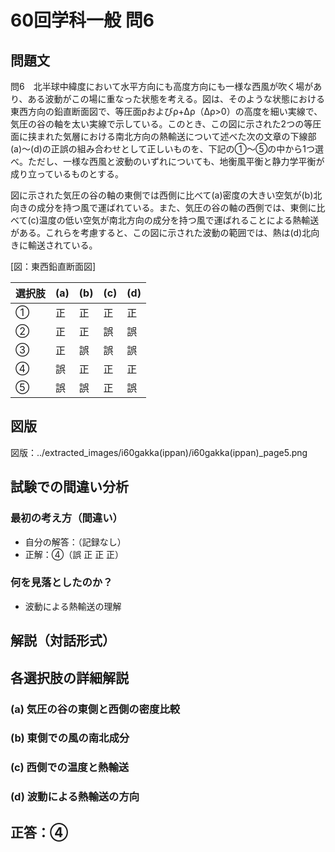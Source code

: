 # 60回学科一般 問6

## 問題文

問6　北半球中緯度において水平方向にも高度方向にも一様な西風が吹く場があり、ある波動がこの場に重なった状態を考える。図は、そのような状態における東西方向の鉛直断面図で、等圧面ρおよびρ+Δρ（Δρ>0）の高度を細い実線で、気圧の谷の軸を太い実線で示している。このとき、この図に示された2つの等圧面に挟まれた気層における南北方向の熱輸送について述べた次の文章の下線部(a)～(d)の正誤の組み合わせとして正しいものを、下記の①～⑤の中から1つ選べ。ただし、一様な西風と波動のいずれについても、地衡風平衡と静力学平衡が成り立っているものとする。

図に示された気圧の谷の軸の東側では西側に比べて(a)密度の大きい空気が(b)北向きの成分を持つ風で運ばれている。また、気圧の谷の軸の西側では、東側に比べて(c)温度の低い空気が南北方向の成分を持つ風で運ばれることによる熱輸送がある。これらを考慮すると、この図に示された波動の範囲では、熱は(d)北向きに輸送されている。

[図：東西鉛直断面図]

| 選択肢 | (a) | (b) | (c) | (d) |
|--------|-----|-----|-----|-----|
| ① | 正 | 正 | 正 | 正 |
| ② | 正 | 正 | 誤 | 誤 |
| ③ | 正 | 誤 | 誤 | 誤 |
| ④ | 誤 | 正 | 正 | 正 |
| ⑤ | 誤 | 誤 | 正 | 誤 |

## 図版

図版：../extracted_images/i60gakka(ippan)/i60gakka(ippan)_page5.png

## 試験での間違い分析

### 最初の考え方（間違い）
- 自分の解答：（記録なし）
- 正解：④（誤 正 正 正）

### 何を見落としたのか？
- 波動による熱輸送の理解

## 解説（対話形式）

## 各選択肢の詳細解説

### (a) 気圧の谷の東側と西側の密度比較

### (b) 東側での風の南北成分

### (c) 西側での温度と熱輸送

### (d) 波動による熱輸送の方向

## 正答：④
